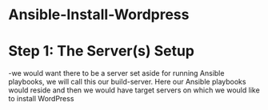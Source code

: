 # Ansible-Install-Wordpress

# Step 1: The Server(s) Setup
-we would want there to be a server set aside for running Ansible playbooks, we will call this our build-server. Here our Ansible playbooks would reside and then we would have target servers on which we would like to install WordPress

